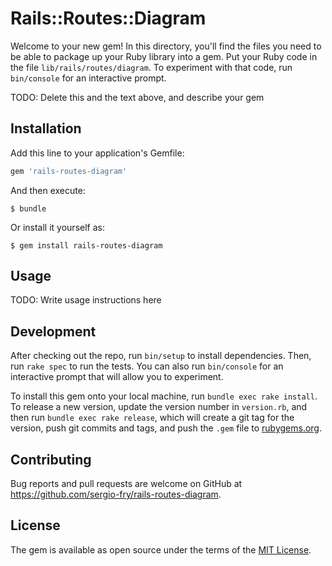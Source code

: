 # Rails::Routes::Diagram

Welcome to your new gem! In this directory, you'll find the files you need to be able to package up your Ruby library into a gem. Put your Ruby code in the file `lib/rails/routes/diagram`. To experiment with that code, run `bin/console` for an interactive prompt.

TODO: Delete this and the text above, and describe your gem

## Installation

Add this line to your application's Gemfile:

```ruby
gem 'rails-routes-diagram'
```

And then execute:

    $ bundle

Or install it yourself as:

    $ gem install rails-routes-diagram

## Usage

TODO: Write usage instructions here

## Development

After checking out the repo, run `bin/setup` to install dependencies. Then, run `rake spec` to run the tests. You can also run `bin/console` for an interactive prompt that will allow you to experiment.

To install this gem onto your local machine, run `bundle exec rake install`. To release a new version, update the version number in `version.rb`, and then run `bundle exec rake release`, which will create a git tag for the version, push git commits and tags, and push the `.gem` file to [rubygems.org](https://rubygems.org).

## Contributing

Bug reports and pull requests are welcome on GitHub at https://github.com/sergio-fry/rails-routes-diagram.

## License

The gem is available as open source under the terms of the [MIT License](https://opensource.org/licenses/MIT).
